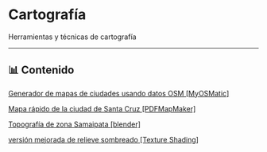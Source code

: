 # Cartografía

Herramientas y técnicas de cartografía

---

## 📊 Contenido

[Generador de mapas de ciudades usando datos OSM [MyOSMatic]](01/)

[Mapa rápido de la ciudad de Santa Cruz [PDFMapMaker]](02/)

[Topografía de zona Samaipata [blender]](03/)

[versión mejorada de relieve sombreado [Texture Shading]](04/)
